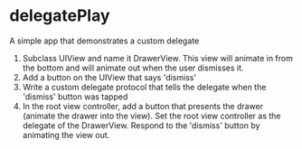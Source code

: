 # delegatePlay
A simple app that demonstrates a custom delegate

1. Subclass UIView and name it DrawerView. This view will animate in from the bottom and will animate out when the user dismisses it. 
2. Add a button on the UIView that says 'dismiss'
3. Write a custom delegate protocol that tells the delegate when the 'dismiss' button was tapped
4. In the root view controller, add a button that presents the drawer (animate the drawer into the view). Set the root view controller as the delegate of the DrawerView. Respond to the 'dismiss' button by animating the view out.
